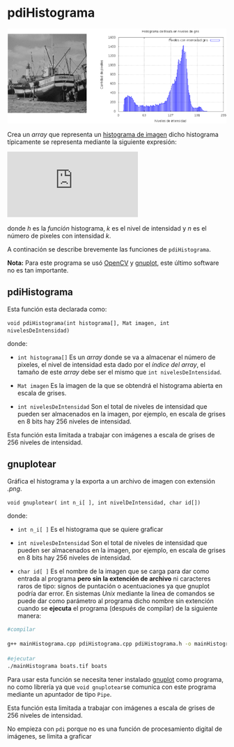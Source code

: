 # pdiHistograma

![demoHistograma](./assets/boats_boats_histograma2.png)

Crea un *array* que representa un [histograma de imagen](https://en.wikipedia.org/wiki/Image_histogram) dicho histograma típicamente se representa mediante la siguiente expresión:

![histograma](https://latex.codecogs.com/gif.latex?h%28k%29%20%3D%20n_k)

donde *h* es la *función* histograma, *k* es el nivel de intensidad y *n* es el número de pixeles con intensidad *k*.

A continación se describe brevemente las funciones de `pdiHistograma`.

**Nota:** Para este programa se usó [OpenCV](https://opencv.org/) y [gnuplot](http://www.gnuplot.info/), este último software no es tan importante.

## pdiHistograma

Esta función esta declarada como:

`void pdiHistograma(int histograma[], Mat imagen, int nivelesDeIntensidad)`

donde:
* `int histograma[]`
Es un *array* donde se va a almacenar el número de pixeles, el nivel de intensidad esta dado por el *índice del array*, el tamaño de este *array* debe ser el mismo que `int nivelesDeIntensidad`.

* `Mat imagen`
Es la imagen de la que se obtendrá el histograma abierta en escala de grises.

* `int nivelesDeIntensidad`
Son el total de niveles de intensidad que pueden ser almacenados en la imagen, por ejemplo, en escala de grises en 8 bits hay 256 niveles de intensidad.

Esta función esta limitada a trabajar con imágenes a escala de grises de 256 niveles de intensidad.

## gnuplotear

Gráfica el histograma y la exporta a un archivo de imagen con extensión *.png*.

`void gnuplotear( int n_i[ ], int nivelDeIntensidad, char id[])`

donde:
* `int n_i[ ]`
Es el histograma que se quiere graficar

* `int nivelesDeIntensidad`
Son el total de niveles de intensidad que pueden ser almacenados en la imagen, por ejemplo, en escala de grises en 8 bits hay 256 niveles de intensidad.

* `char id[ ]`
Es el nombre de la imagen que se carga para dar como entrada al programa **pero sin la extención de archivo** ni caracteres raros de tipo: signos de puntación o acentuaciones ya que gnuplot podría dar error.
En sistemas *Unix* mediante la linea de comandos se puede dar como parámetro al programa dicho nombre sin extención cuando se **ejecuta** el programa (después de compilar) de la siguiente manera:

```bash
#compilar

g++ mainHistograma.cpp pdiHistograma.cpp pdiHistograma.h -o mainHistograma `pkg-config --cflags --libs opencv`

#ejecutar
./mainHistograma boats.tif boats

```

Para usar esta función se necesita tener instalado [gnuplot](http://www.gnuplot.info/) como programa, no como librería ya que `void gnuplotear`se comunica con este programa mediante un apuntador de tipo `Pipe`.

Esta función esta limitada a trabajar con imágenes a escala de grises de 256 niveles de intensidad.

No empieza con `pdi` porque no es una función de procesamiento digital de imágenes, se limita a graficar
